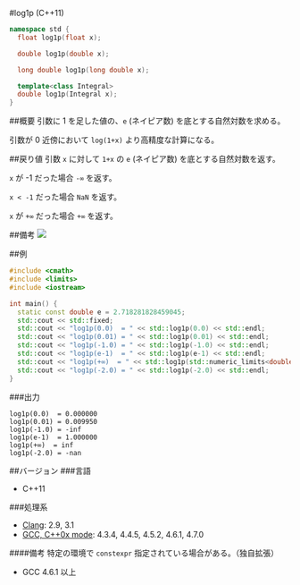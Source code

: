 #log1p (C++11)
```cpp
namespace std {
  float log1p(float x);

  double log1p(double x);

  long double log1p(long double x);

  template<class Integral>
  double log1p(Integral x);
}
```

##概要
引数に 1 を足した値の、`e` (ネイピア数) を底とする自然対数を求める。

引数が 0 近傍において `log(1+x)` より高精度な計算になる。


##戻り値
引数 `x` に対して `1+x` の `e` (ネイピア数) を底とする自然対数を返す。

`x` が -1 だった場合 `-∞` を返す。

`x < -1` だった場合 `NaN` を返す。

`x` が `+∞` だった場合 `+∞` を返す。


##備考
![](https://github.com/cpprefjp/image/raw/master/reference/cmath/log1p/log1p.png)


##例
```cpp
#include <cmath>
#include <limits>
#include <iostream>

int main() {
  static const double e = 2.718281828459045;
  std::cout << std::fixed;
  std::cout << "log1p(0.0)  = " << std::log1p(0.0) << std::endl;
  std::cout << "log1p(0.01) = " << std::log1p(0.01) << std::endl;
  std::cout << "log1p(-1.0) = " << std::log1p(-1.0) << std::endl;
  std::cout << "log1p(e-1)  = " << std::log1p(e-1) << std::endl;
  std::cout << "log1p(+∞)  = " << std::log1p(std::numeric_limits<double>::infinity()) << std::endl;
  std::cout << "log1p(-2.0) = " << std::log1p(-2.0) << std::endl;
}
```

###出力
```
log1p(0.0)  = 0.000000
log1p(0.01) = 0.009950
log1p(-1.0) = -inf
log1p(e-1)  = 1.000000
log1p(+∞)  = inf
log1p(-2.0) = -nan
```

##バージョン
###言語
- C++11


###処理系
- [Clang](/implementation#clang.md): 2.9, 3.1
- [GCC, C++0x mode](/implementation#gcc.md): 4.3.4, 4.4.5, 4.5.2, 4.6.1, 4.7.0

####備考
特定の環境で `constexpr` 指定されている場合がある。（独自拡張）
- GCC 4.6.1 以上


